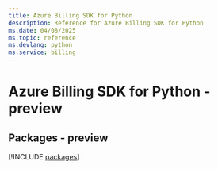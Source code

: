 ```yaml
---
title: Azure Billing SDK for Python
description: Reference for Azure Billing SDK for Python
ms.date: 04/08/2025
ms.topic: reference
ms.devlang: python
ms.service: billing
---
```

# Azure Billing SDK for Python - preview
## Packages - preview
[!INCLUDE [packages](billing-index.md)]